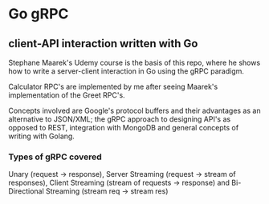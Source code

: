 # Go gRPC

## client-API interaction written with Go

Stephane Maarek's Udemy course is the basis of this repo, where he shows how to write a server-client interaction in Go using the gRPC paradigm.

Calculator RPC's are implemented by me after seeing Maarek's implementation of the Greet RPC's.

Concepts involved are Google's protocol buffers and their advantages as an alternative to JSON/XML; the gRPC approach to designing API's as opposed to REST, integration with MongoDB and general concepts of writing with Golang.

### Types of gRPC covered

Unary (request -> response), Server Streaming (request -> stream of responses), Client Streaming (stream of requests -> response) and Bi-Directional Streaming (stream req -> stream res)
